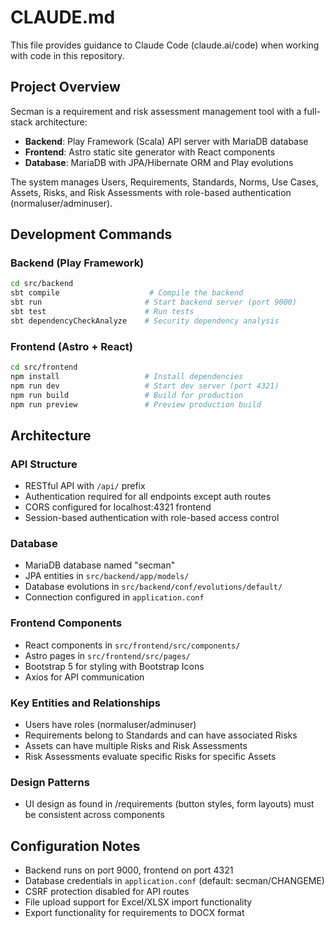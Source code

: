 # CLAUDE.md

This file provides guidance to Claude Code (claude.ai/code) when working with code in this repository.

## Project Overview

Secman is a requirement and risk assessment management tool with a full-stack architecture:

- **Backend**: Play Framework (Scala) API server with MariaDB database
- **Frontend**: Astro static site generator with React components
- **Database**: MariaDB with JPA/Hibernate ORM and Play evolutions

The system manages Users, Requirements, Standards, Norms, Use Cases, Assets, Risks, and Risk Assessments with role-based authentication (normaluser/adminuser).

## Development Commands

### Backend (Play Framework)
```bash
cd src/backend
sbt compile                    # Compile the backend
sbt run                       # Start backend server (port 9000)
sbt test                      # Run tests
sbt dependencyCheckAnalyze    # Security dependency analysis
```

### Frontend (Astro + React)
```bash
cd src/frontend
npm install                   # Install dependencies
npm run dev                   # Start dev server (port 4321)
npm run build                 # Build for production
npm run preview               # Preview production build
```

## Architecture

### API Structure
- RESTful API with `/api/` prefix
- Authentication required for all endpoints except auth routes
- CORS configured for localhost:4321 frontend
- Session-based authentication with role-based access control

### Database
- MariaDB database named "secman" 
- JPA entities in `src/backend/app/models/`
- Database evolutions in `src/backend/conf/evolutions/default/`
- Connection configured in `application.conf`

### Frontend Components
- React components in `src/frontend/src/components/`
- Astro pages in `src/frontend/src/pages/`
- Bootstrap 5 for styling with Bootstrap Icons
- Axios for API communication

### Key Entities and Relationships
- Users have roles (normaluser/adminuser)
- Requirements belong to Standards and can have associated Risks
- Assets can have multiple Risks and Risk Assessments
- Risk Assessments evaluate specific Risks for specific Assets

### Design Patterns
- UI design as found in /requirements (button styles, form layouts) must be consistent across components

## Configuration Notes

- Backend runs on port 9000, frontend on port 4321
- Database credentials in `application.conf` (default: secman/CHANGEME)
- CSRF protection disabled for API routes
- File upload support for Excel/XLSX import functionality
- Export functionality for requirements to DOCX format